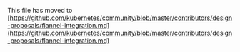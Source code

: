 This file has moved to [https://github.com/kubernetes/community/blob/master/contributors/design-proposals/flannel-integration.md](https://github.com/kubernetes/community/blob/master/contributors/design-proposals/flannel-integration.md)
